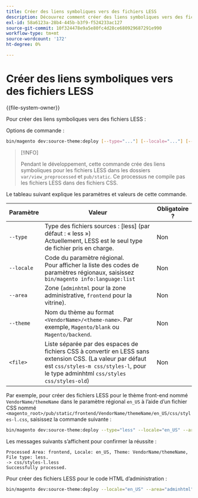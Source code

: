 ```yaml
---
title: Créer des liens symboliques vers des fichiers LESS
description: Découvrez comment créer des liens symboliques vers des fichiers LESS pour le développement Adobe Commerce. Découvrez la liaison de feuilles de style et l’optimisation des workflows de développement.
exl-id: 58a6123a-28b4-445b-b3f9-f524233ac127
source-git-commit: 10f324478e9a5e80fc4d28ce680929687291e990
workflow-type: tm+mt
source-wordcount: '172'
ht-degree: 0%

---
```


# Créer des liens symboliques vers des fichiers LESS

{{file-system-owner}}

Pour créer des liens symboliques vers des fichiers LESS :

Options de commande :

```bash
bin/magento dev:source-theme:deploy [--type="..."] [--locale="..."] [--area="..."] [--theme="..."] [file1] ... [fileN]
```

>[!INFO]
>
>Pendant le développement, cette commande crée des liens symboliques pour les fichiers LESS dans les dossiers `var/view_preprocessed` et `pub/static`. Ce processus ne compile pas les fichiers LESS dans des fichiers CSS.

Le tableau suivant explique les paramètres et valeurs de cette commande.

| Paramètre | Valeur | Obligatoire ? |
| --------- | ----- | --------- |
| `--type` | Type des fichiers sources : [less] (par défaut : « less »)<br>Actuellement, LESS est le seul type de fichier pris en charge. | Non |
| `--locale` | Code du paramètre régional.<br>Pour afficher la liste des codes de paramètres régionaux, saisissez `bin/magento info:language:list` | Non |
| `--area` | Zone (`adminhtml` pour la zone administrative, `frontend` pour la vitrine). | Non |
| `--theme` | Nom du thème au format `<VendorName>/<theme-name>`. Par exemple, `Magento/blank` ou `Magento/backend`. | Non |
| `<file>` | Liste séparée par des espaces de fichiers CSS à convertir en LESS sans extension CSS. (La valeur par défaut est `css/styles-m css/styles-l`, pour le type adminhtml `css/styles css/styles-old`) | Non |

Par exemple, pour créer des fichiers LESS pour le thème front-end nommé `VendorName/themeName` dans le paramètre régional `en_US` à l’aide d’un fichier CSS nommé `<magento_root>/pub/static/frontend/VendorName/themeName/en_US/css/styles-l.css`, saisissez la commande suivante :

```bash
bin/magento dev:source-theme:deploy --type="less" --locale="en_US" --area="frontend" --theme="VendorName/themeName" css/styles-l
```

Les messages suivants s’affichent pour confirmer la réussite :

```
Processed Area: frontend, Locale: en_US, Theme: VendorName/themeName, File type: less.
-> css/styles-l.less
Successfully processed.
```

Pour créer des fichiers LESS pour le code HTML d’administration :

```bash
bin/magento dev:source-theme:deploy --locale="en_US" --area="adminhtml" --theme="Magento/backend" css/styles css/styles-old
```
